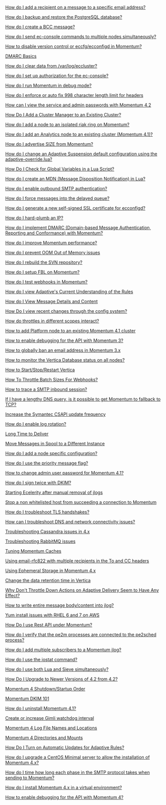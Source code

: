 [How do I add a recipient on a message to a specific email address?](./add-recipient-specific-email.md)

[How do I backup and restore the PostgreSQL database?](./backup-postgres.md)

[How do I create a BCC message?](./bcc.md)

[How do I send ec-console commands to multiple nodes simultaneously?](./cluster-commands.md)

[How to disable version control or eccfg/ecconfigd in Momentum?](./disable-versioncontrol.md)

[DMARC Basics](./dmarc-basics.md)

[How do I clear data from /var/log/eccluster?](./eccluster-clear-log-data.md)

[How do I set up authorization for the ec-console?](./ecconsole-authorization.md)

[How do I run Momentum in debug mode?](./enable-debug.md)

[How do I enforce or auto fix 998 character length limit for headers](./enforce-998-character-limit.md)

[How can I view the service and admin passwords with Momentum 4.2](./how-can-i-view-the-service-admin-passwords-momo-4.2.md)

[How Do I Add a Cluster Manager to an Existing Cluster?](./how-do-i-add-a-cluster-manager-to-an-existing-cluster.md)

[How do I add a node to an isolated riak ring on Momentum?](./how-do-i-add-a-node-to-an-isolated-riak-ring-on-momentum.md)

[How do I add an Analytics node to an existing cluster (Momentum 4.1)?](./how-do-i-add-an-analytics-node-to-an-existing-cluster.md)

[How do I advertise SIZE from Momentum?](./how-do-i-advertise-size-from-momentum.md)

[How do I change an Adaptive Suspension default configuration using the adaptive-override.lua?](./how-do-i-change-anadaptive-suspension-default-configuration-using-the-adaptive-override.md)

[How Do I Check for Global Variables in a Lua Script?](./how-do-i-check-for-global-variables-in-a-lua-script.md)

[How do I create an MDN (Message Disposition Notification) in Lua?](./how-do-i-create-an-mdn-in-lua.md)

[How do I enable outbound SMTP authentication?](./how-do-i-enable-outbound-smtp-authentication.md)

[How do I force messages into the delayed queue?](./how-do-i-force-messages-into-the-delayed-queue.md)

[How do I generate a new self-signed SSL certificate for ecconfigd?](./how-do-i-generate-a-new-self-signed-ssl-certificate-for-ecconfigd.md)

[How do I hard-plumb an IP?](./how-do-i-hard-plumb-an-ip.md)

[How do I implement DMARC (Domain-based Message Authentication, Reporting and Conformance) with Momentum?](./how-do-i-implement-dmarc-momentum.md)

[How do I improve Momentum performance?](./how-do-i-improvemoment-umperformance.md)

[How do I prevent OOM Out of Memory issues](./how-do-i-prevent-oom-out-of-memory-issues.md)

[How do I rebuild the SVN repository?](./how-do-i-rebuild-the-svn-repository.md)

[How do I setup FBL on Momentum?](./how-do-i-setup-fbl-on-momentum.md)

[How do I test webhooks in Momentum?](./how-do-i-test-webhooks-in-momentum.md)

[How do I view Adaptive's Current Understanding of the Rules](./how-do-i-view-adaptives-current-understanding-of-the-rules.md)

[How do I View Message Details and Content](./how-do-i-view-message-details-and-content.md)

[How Do I view recent changes through the config system?](./how-do-i-view-recent-changes-through-the-config-system.md)

[How do throttles in different scopes interact?](./how-do-throttles-in-different-scopes-interact.md)

[How to add Platform node to an existing Momentum 4.1 cluster](./how-to-add-platform-node-to-an-existing-cluster-momentum-4.1.md)

[How to enable debugging for the API with Momentum 3?](./how-to-enable-debugging-for-the-api-with-momentum-3.md)

[How to globally ban an email address in Momentum 3.x](./how-to-globally-ban-an-email-address-in-momentum-3.md)

[How to monitor the Vertica Database status on all nodes?](./how-to-monitor-the-vertica-database-status-on-all-nodes.md)

[How to Start/Stop/Restart Vertica](./how-to-start-stop-restart-vertica.md)

[How To Throttle Batch Sizes For Webhooks?](./how-to-throttle-batch-sizes-for-webhooks.md)

[How to trace a SMTP inbound session?](./how-to-trace-a-smtp-inbound-session.md)

[If I have a lengthy DNS query, is it possible to get Momentum to fallback to TCP?](./if-i-have-a-lengthy-dns-query-is-it-possible-to-get-momentum-to-fallback-to-tcp.md)

[Increase the Symantec CSAPI update frequency](./increase-the-symantec-csapi-update-frequency.md)

[How do I enable log rotation?](./log-rotation.md)

[Long Time to Deliver](./long-time-to-deliver.md)

[Move Messages in Spool to a Different Instance](./move-messages-spool-different-instance.md)

[How do I add a node specific configuration?](./node-specific-configuration.md)

[How do I use the priority message flag?](./priority-message-flag.md)

[How to change admin user password for Momentum 4.1?](./replace-password-with-your-preferred-password.md)

[How do I sign twice with DKIM?](./sign-twice-DKIM.md)

[Starting Ecelerity after manual removal of jlogs](./starting-ecelerity-after-manual-removal-of-jlogs.md)

[Stop a non whitelisted host from succeeding a connection to Momentum](./stop-nonwhitelisted-ip.md)

[How do I troubleshoot TLS handshakes?](./tls-troubleshoot.md)

[How can I troubleshoot DNS and network connectivity issues?](./troubleshoot-dns-network-connectivity.md)

[Troubleshooting Cassandra issues in 4.x](./troubleshooting-cassandra.md)

[Troubleshooting RabbitMQ issues](./troubleshooting-rabbitmq.md)

[Tuning Momentum Caches](./tuning-momentum-caches.md)

[Using email-rfc822 with multiple recipients in the To and CC headers](./using-email-rfc822-with-multiple-recipients-in-the-to-and-cc-headers.md)

[Using Ephemeral Storage in Momentum 4.x](./using-ephemeral-storage-in-momentum-4.x.md)

[Change the data retention time in Vertica](./vertica-data-retention.md)

[Why Don't Throttle Down Actions on Adaptive Delivery Seem to Have Any Effect?](./why-dont-throttle-down-actions-on-adaptive-delivery-seem-to-have-any-effect.md)

[How to write entire message body/content into jlog?](./write-bodycontent-jlog.md)

[Yum install issues with RHEL 6 and 7 on AWS](./yum-install-issue.md)

[How Do I use Rest API under Momentum?](./how-do-i-use-rest-api-under-momentum.md)

[How do I verify that the pe2m processes are connected to the pe2sched process?](./how-do-i-verify-that-the-pe2m-processes-are-connected-to-the-pe2sched-process.md)

[How do I add multiple subscribers to a Momentum jlog?](./how-do-i-add-multiple-subscribers-to-a-momentum-jlog.md)

[How do I use the iostat command?](./how-do-i-use-the-iostat-command.md)

[How do I use both Lua and Sieve simultaneously?](./how-do-i-use-both-lua-and-sieve-simultaneously.md)

[How Do I Upgrade to Newer Versions of 4.2 from 4.2?](./how-do-i-upgrade-to-newer-versions-of-4.2-from-4.2.md)

[Momentum 4 Shutdown/Startup Order](./momentum-4-shutdown-startup-order.md)

[Momentum DKIM 101](./momentum-dkim-101.md)

[How do I uninstall Momentum 4.1?](./how-do-i-uninstall-momentum-4.1.md)

[Create or increase Gimli watchdog interval](./gimli-watchdog.md)

[Momentum 4 Log File Names and Locations](./log-names-locations.md)

[Momentum 4 Directories and Mounts](./directories-and-mounts.md)

[How Do I Turn on Automatic Updates for Adaptive Rules?](./how-do-i-turn-on-automatic-updates-for-adaptive-rules.md)

[How do I upgrade a CentOS Minimal server to allow the installation of Momentum 4.x?](./how-do-i-upgrade-a-centos-minimal-server-to-allow-the-installation-of-momentum-4.x.md)

[How do I time how long each phase in the SMTP protocol takes when sending to Momentum?](./how-do-i-time-how-long-each-phase-in-the-smtp-protocol-takes-when-sending-to-momentum.md)

[How do I install Momentum 4.x in a virtual environment?](./how-do-i-install-momentum-4.x-in-a-virtual-environment.md)

[How to enable debugging for the API with Momentum 4?](./debug-api.md)

[](./)

[](./)

[](./)

[](./)

[](./)

[](./)

[](./)

[](./)

[](./)

[](./)

[](./)
